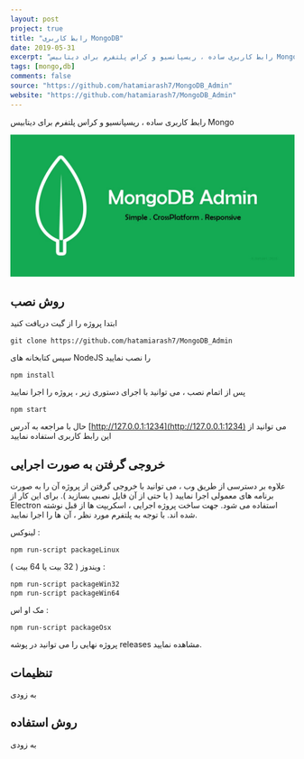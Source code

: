 ```yaml
---
layout: post
project: true
title: "رابط کاربری MongoDB"
date: 2019-05-31
excerpt: "رابط کاربری ساده ، ریسپانسیو و کراس پلتفرم برای دیتابیس Mongo"
tags: [mongo,db]
comments: false
source: "https://github.com/hatamiarash7/MongoDB_Admin"
website: "https://github.com/hatamiarash7/MongoDB_Admin"
---
```


رابط کاربری ساده ، ریسپانسیو و کراس پلتفرم برای دیتابیس Mongo

![banner](/assets/img/projects/2.jpg)

## روش نصب

ابتدا پروژه را از گیت دریافت کنید

```
git clone https://github.com/hatamiarash7/MongoDB_Admin
```

سپس کتابخانه های NodeJS را نصب نمایید

```
npm install
```

پس از اتمام نصب ، می توانید با اجرای دستوری زیر ، پروژه را اجرا نمایید

```
npm start
```

حال با مراجعه به آدرس [http://127.0.0.1:1234](http://127.0.0.1:1234) می توانید از این رابط کاربری استفاده نمایید

## خروجی گرفتن به صورت اجرایی

علاوه بر دسترسی از طریق وب ، می توانید با خروجی گرفتن از پروژه آن را به صورت برنامه های معمولی اجرا نمایید ( یا حتی از آن فایل نصبی بسازید ). برای این کار از Electron استفاده می شود. جهت ساخت پروژه اجرایی ، اسکریپت ها از قبل نوشته شده اند. با توجه به پلتفرم مورد نظر ، آن ها را اجرا نمایید.

لینوکس :

```
npm run-script packageLinux
```

ویندوز ( 32 بیت یا 64 بیت ) :

```
npm run-script packageWin32
npm run-script packageWin64
```

مک او اس :

```
npm run-script packageOsx
```

پروژه نهایی را می توانید در پوشه releases مشاهده نمایید.

## تنظیمات

به زودی

## روش استفاده

به زودی
